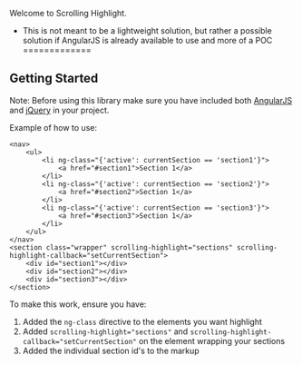 Welcome to Scrolling Highlight.

* This is not meant to be a lightweight solution, but rather a possible solution if AngularJS is already available to use and more of a POC
=============

## Getting Started
Note: Before using this library make sure you have included both [AngularJS](https://angularjs.org/) and [jQuery](https://jquery.com/) in your project.

Example of how to use:

```
<nav>
	<ul>
		<li ng-class="{'active': currentSection == 'section1'}">
			<a href="#section1">Section 1</a>
		</li>
		<li ng-class="{'active': currentSection == 'section2'}">
			<a href="#section2">Section 1</a>
		</li>
		<li ng-class="{'active': currentSection == 'section3'}">
			<a href="#section3">Section 1</a>
		</li>
	</ul>
</nav>
<section class="wrapper" scrolling-highlight="sections" scrolling-highlight-callback="setCurrentSection">
	<div id="section1"></div>
	<div id="section2"></div>
	<div id="section3"></div>
</section>
```

To make this work, ensure you have:
1. Added the `ng-class` directive to the elements you want highlight
2. Added `scrolling-highlight="sections"` and `scrolling-highlight-callback="setCurrentSection"` on the element wrapping your sections
3. Added the individual section id's to the markup
